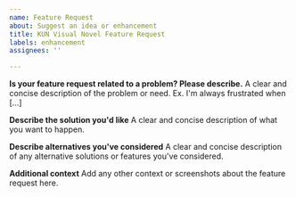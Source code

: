 ```yaml
---
name: Feature Request
about: Suggest an idea or enhancement
title: KUN Visual Novel Feature Request
labels: enhancement
assignees: ''

---
```


**Is your feature request related to a problem? Please describe.**
A clear and concise description of the problem or need. Ex. I'm always frustrated when [...]

**Describe the solution you'd like**
A clear and concise description of what you want to happen.

**Describe alternatives you've considered**
A clear and concise description of any alternative solutions or features you've considered.

**Additional context**
Add any other context or screenshots about the feature request here.
